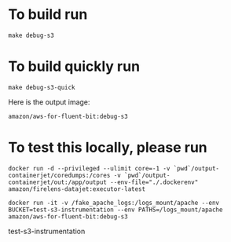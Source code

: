 # To build run
```
make debug-s3
```

# To build quickly run
```
make debug-s3-quick
```

Here is the output image:
```
amazon/aws-for-fluent-bit:debug-s3
```

# To test this locally, please run
```
docker run -d --privileged --ulimit core=-1 -v `pwd`/output-containerjet/coredumps:/cores -v `pwd`/output-containerjet/out:/app/output --env-file="./.dockerenv" amazon/firelens-datajet:executor-latest
```
```
docker run -it -v /fake_apache_logs:/logs_mount/apache --env BUCKET=test-s3-instrumentation --env PATHS=/logs_mount/apache amazon/aws-for-fluent-bit:debug-s3
```


test-s3-instrumentation